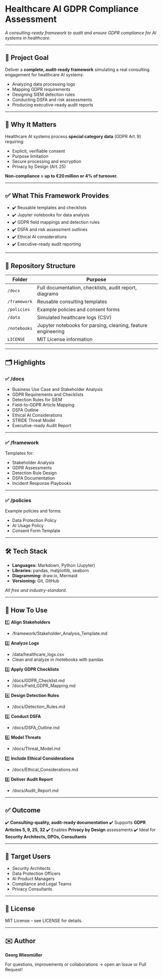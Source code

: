 # Healthcare AI GDPR Compliance Assessment

_A consulting-ready framework to audit and ensure GDPR compliance for AI systems in healthcare._

---

## 🎯 Project Goal

Deliver a **complete, audit-ready framework** simulating a real consulting engagement for healthcare AI systems:

- Analyzing data processing logs
- Mapping GDPR requirements
- Designing SIEM detection rules
- Conducting DSFA and risk assessments
- Producing executive-ready audit reports

---

## 📌 Why It Matters

Healthcare AI systems process **special category data** (GDPR Art. 9) requiring:
- Explicit, verifiable consent
- Purpose limitation
- Secure processing and encryption
- Privacy by Design (Art. 25)

**Non-compliance = up to €20 million or 4% of turnover.**

---

## ✅ What This Framework Provides

- ✔️ Reusable templates and checklists
- ✔️ Jupyter notebooks for data analysis
- ✔️ GDPR field mappings and detection rules
- ✔️ DSFA and risk assessment outlines
- ✔️ Ethical AI considerations
- ✔️ Executive-ready audit reporting

---

## 📂 Repository Structure

| Folder        | Purpose                                                      |
|----------------|-------------------------------------------------------------|
| `/docs`       | Full documentation, checklists, audit report, diagrams      |
| `/framework`  | Reusable consulting templates                               |
| `/policies`   | Example policies and consent forms                          |
| `/data`       | Simulated healthcare logs (CSV)                             |
| `/notebooks`  | Jupyter notebooks for parsing, cleaning, feature engineering |
| `LICENSE`     | MIT License information                                     |

---

## 🗂️ Highlights

### ✅ /docs
- Business Use Case and Stakeholder Analysis
- GDPR Requirements and Checklists
- Detection Rules for SIEM
- Field-to-GDPR Article Mapping
- DSFA Outline
- Ethical AI Considerations
- STRIDE Threat Model
- Executive-ready Audit Report

---

### ✅ /framework
Templates for:
- Stakeholder Analysis
- GDPR Assessments
- Detection Rule Design
- DSFA Documentation
- Incident Response Playbooks

---

### ✅ /policies
Example policies and forms:
- Data Protection Policy
- AI Usage Policy
- Consent Form Template

---

## 🛠️ Tech Stack

- **Languages:** Markdown, Python (Jupyter)
- **Libraries:** pandas, matplotlib, seaborn
- **Diagramming:** draw.io, Mermaid
- **Versioning:** Git, GitHub

_All free and industry-standard._

---

## 📌 How To Use

1️⃣ **Align Stakeholders**
- /framework/Stakeholder_Analysis_Template.md

2️⃣ **Analyze Logs**
- /data/healthcare_logs.csv
- Clean and analyze in /notebooks with pandas

3️⃣ **Apply GDPR Checklists**
- /docs/GDPR_Checklist.md
- /docs/Field_GDPR_Mapping.md

4️⃣ **Design Detection Rules**
- /docs/Detection_Rules.md

5️⃣ **Conduct DSFA**
- /docs/DSFA_Outline.md

6️⃣ **Model Threats**
- /docs/Threat_Model.md

7️⃣ **Include Ethical Considerations**
- /docs/Ethical_Considerations.md

8️⃣ **Deliver Audit Report**
- /docs/Audit_Report.md

---

## ✅ Outcome

✔️ **Consulting-quality, audit-ready documentation**
✔️ Supports **GDPR Articles 5, 9, 25, 32**
✔️ Enables **Privacy by Design** assessments
✔️ Ideal for **Security Architects, DPOs, Consultants**

---

## 💼 Target Users

- Security Architects
- Data Protection Officers
- AI Product Managers
- Compliance and Legal Teams
- Privacy Consultants

---

## 📜 License

MIT License – see LICENSE for details.

---

## ✉️ Author

**Georg Wiesmüller**

For questions, improvements or collaborations → open an Issue or Pull Request!
